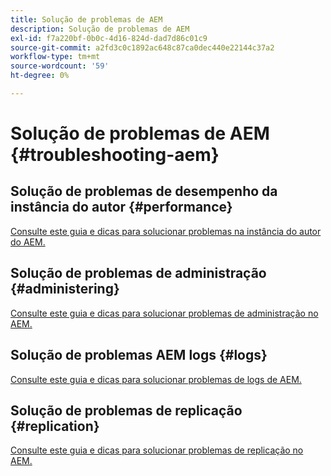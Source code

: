 ```yaml
---
title: Solução de problemas de AEM
description: Solução de problemas de AEM
exl-id: f7a220bf-0b0c-4d16-824d-dad7d86c01c9
source-git-commit: a2fd3c0c1892ac648c87ca0dec440e22144c37a2
workflow-type: tm+mt
source-wordcount: '59'
ht-degree: 0%

---
```


# Solução de problemas de AEM {#troubleshooting-aem}

## Solução de problemas de desempenho da instância do autor {#performance}

[Consulte este guia e dicas para solucionar problemas na instância do autor do AEM.](/help/sites-authoring/troubleshooting.md)

## Solução de problemas de administração {#administering}

[Consulte este guia e dicas para solucionar problemas de administração no AEM.](/help/sites-administering/troubleshoot.md)

## Solução de problemas AEM logs {#logs}

[Consulte este guia e dicas para solucionar problemas de logs de AEM.](/help/sites-administering/troubleshooting.md)

## Solução de problemas de replicação {#replication}

[Consulte este guia e dicas para solucionar problemas de replicação no AEM.](/help/sites-deploying/troubleshoot-rep.md)
